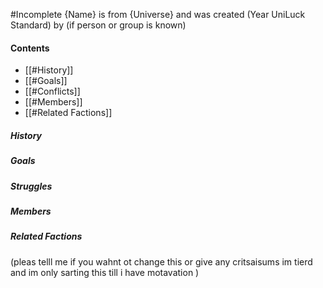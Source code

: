#Incomplete 
{Name} is from {Universe} and was created (Year UniLuck Standard) by (if person or group is known) 
#### Contents
- [[#History]]
- [[#Goals]]
- [[#Conflicts]]
- [[#Members]]
- [[#Related Factions]]
##### History
##### Goals
##### Struggles
##### Members 
##### Related Factions 

(pleas telll me if you wahnt ot change this or give any critsaisums im tierd and im only sarting this till i have motavation )